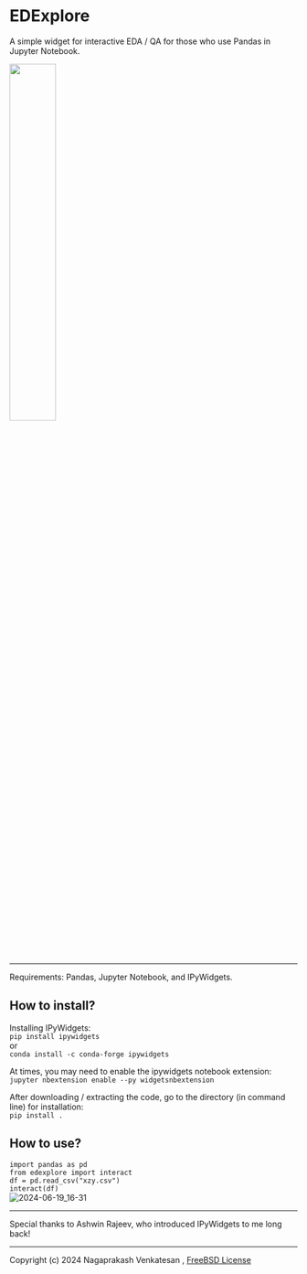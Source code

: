 # EDExplore
A simple widget for interactive EDA / QA for those who use Pandas in Jupyter Notebook.    
    
<img src="https://github.com/nagaprakashv/edexplore/assets/13671867/9ddef93e-433f-40f1-b629-886b8b00a333" width=40% height=40%>     

***
Requirements: Pandas, Jupyter Notebook, and IPyWidgets.

## How to install?
Installing IPyWidgets:     
`pip install ipywidgets`   
or      
`conda install -c conda-forge ipywidgets`   

At times, you may need to enable the ipywidgets notebook extension:    
`jupyter nbextension enable --py widgetsnbextension`

After downloading / extracting the code, go to the directory (in command line) for installation:        
`pip install .`

## How to use?
`import pandas as pd`    
`from edexplore import interact`    
`df = pd.read_csv("xzy.csv")`     
`interact(df)`    
![2024-06-19_16-31](https://github.com/nagaprakashv/explore/assets/13671867/7cd53826-2cf0-41f4-a335-d59bf4fd0af2)


***
Special thanks to Ashwin Rajeev, who introduced IPyWidgets to me long back!
***
Copyright (c) 2024 Nagaprakash Venkatesan , 
[FreeBSD License](https://opensource.org/license/BSD-2-Clause)
